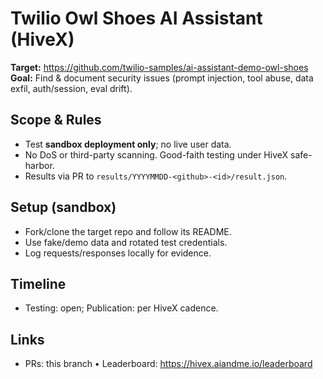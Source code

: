 # Twilio Owl Shoes AI Assistant (HiveX)

**Target:** https://github.com/twilio-samples/ai-assistant-demo-owl-shoes  
**Goal:** Find & document security issues (prompt injection, tool abuse, data exfil, auth/session, eval drift).

## Scope & Rules
- Test **sandbox deployment only**; no live user data.
- No DoS or third-party scanning. Good-faith testing under HiveX safe-harbor.
- Results via PR to `results/YYYYMMDD-<github>-<id>/result.json`.

## Setup (sandbox)
- Fork/clone the target repo and follow its README.
- Use fake/demo data and rotated test credentials.
- Log requests/responses locally for evidence.

## Timeline
- Testing: open; Publication: per HiveX cadence.

## Links
- PRs: this branch • Leaderboard: https://hivex.aiandme.io/leaderboard
